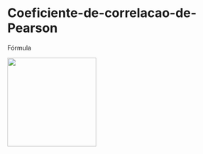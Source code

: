 # Coeficiente-de-correlacao-de-Pearson

<p>Fórmula</p>
<img height="200" src="https://th.bing.com/th/id/R.2ca1db9bf7b85cd32da6f8ad10f1b045?rik=9w3aGSTCYYwz7A&riu=http%3a%2f%2fwww.statisticshowto.com%2fwp-content%2fuploads%2f2009%2f11%2fpearsons.gif&ehk=HiICEYelKcPmjwjuaVKv8XZgNk4eRw95MAH5hCjm7Ho%3d&risl=&pid=ImgRaw&r=0">
